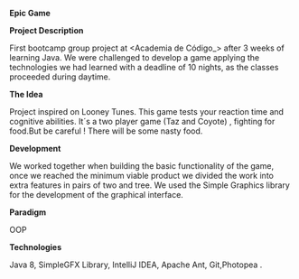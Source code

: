 **Epic Game**



**Project Description**

First bootcamp group project at <Academia de Código_> after 3 weeks of learning Java. We were challenged to develop a game applying the technologies we had learned with a deadline of 10 nights, as the classes proceeded during daytime.

**The Idea**

Project inspired on Looney Tunes.
This game tests your reaction time and cognitive abilities. 
It´s a two player game (Taz and Coyote) , fighting for food.But be careful ! There will be some nasty food.

**Development**

We worked together when building the basic functionality of the game, once we reached the minimum viable product we divided the work into extra features in pairs of two and tree.
We used the Simple Graphics library for the development of the graphical interface. 

**Paradigm**

OOP

**Technologies**

Java 8, SimpleGFX Library, IntelliJ IDEA, Apache Ant, Git,Photopea .
